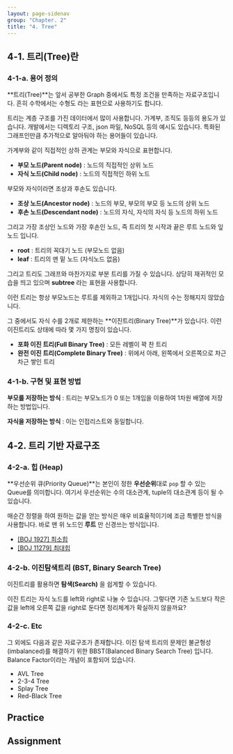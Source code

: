 ```yaml
---
layout: page-sidenav
group: "Chapter. 2"
title: "4. Tree"
---
```


## 4-1. 트리(Tree)란

### 4-1-a. 용어 정의

**트리(Tree)**는 앞서 공부한 Graph 중에서도 특정 조건을 만족하는 자료구조입니다.
흔히 수학에서는 수형도 라는 표현으로 사용하기도 합니다.

트리는 계층 구조를 가진 데이터에서 많이 사용합니다. 가계부, 조직도 등등의 용도가 있습니다. 개발에서는 디렉토리 구조, json 파일, NoSQL 등의 예시도 있습니다.
특화된 그래프인만큼 추가적으로 알아둬야 하는 용어들이 있습니다.

가계부와 같이 직접적인 상하 관계는 부모와 자식으로 표현합니다.

- **부모 노드(Parent node)** : 노드의 직접적인 상위 노드
- **자식 노드(Child node)** : 노드의 직접적인 하위 노드  

부모와 자식이라면 조상과 후손도 있습니다.

- **조상 노드(Ancestor node)** : 노드의 부모, 부모의 부모 등 노드의 상위 노드
- **후손 노드(Descendant node)** : 노드의 자식, 자식의 자식 등 노드의 하위 노드

그리고 가장 조상인 노드와 가장 후손인 노드, 즉 트리의 첫 시작과 끝은 루트 노드와 잎노드 입니다.

- **root** : 트리의 꼭대기 노드 (부모노드 없음)
- **leaf** : 트리의 맨 밑 노드 (자식노드 없음)

그리고 트리도 그래프와 마찬가지로 부분 트리를 가질 수 있습니다. 상당히 재귀적인 모습을 띄고 있으며 **subtree** 라는 표현을 사용합니다.

이런 트리는 항상 부모노드는 루트를 제외하고 1개입니다. 자식의 수는 정해지지 않았습니다.

그 중에서도 자식 수를 2개로 제한하는 **이진트리(Binary Tree)**가 있습니다.
이런 이진트리도 상태에 따라 몇 가지 명칭이 있습니다.

- **포화 이진 트리(Full Binary Tree)** : 모든 레벨이 꽉 찬 트리
- **완전 이진 트리(Complete Binary Tree)** : 위에서 아래, 왼쪽에서 오른쪽으로 차근차근 쌓인 트리

### 4-1-b. 구현 및 표현 방법

**부모를 저장하는 방식** : 트리는 부모노드가 0 또는 1개임을 이용하여 1차원 배열에 저장하는 방법입니다.

**자식을 저장하는 방식** : 이는 인접리스트와 동일합니다. 

## 4-2. 트리 기반 자료구조

### 4-2-a. 힙 (Heap)

**우선순위 큐(Priority Queue)**는 본인이 정한 **우선순위**대로 `pop` 할 수 있는 Queue를 의미합니다.
여기서 우선순위는 수의 대소관계, tuple의 대소관계 등이 될 수 있습니다.

매순간 정렬을 하여 원하는 값을 얻는 방식은 매우 비효율적이기에 조금 특별한 방식을 사용합니다.
바로 맨 위 노드인 **루트** 만 신경쓰는 방식입니다.

- [[BOJ 1927] 최소힙](https://www.acmicpc.net/problem/1927)
- [[BOJ 11279] 최대힙](https://www.acmicpc.net/problem/1927)

### 4-2-b. 이진탐색트리 (BST, Binary Search Tree)

이진트리를 활용하면 **탐색(Search)** 을 쉽게할 수 있습니다.

이진 트리는 자식 노드를 left와 right로 나눌 수 있습니다.
그렇다면 기존 노드보다 작은 값을 left에 오른쪽 값을 right로 둔다면 정리체계가 확실하지 않을까요?

### 4-2-c. Etc

그 외에도 다음과 같은 자료구조가 존재합니다.
이진 탐색 트리의 문제인 불균형성(imbalanced)를 해결하기 위한 BBST(Balanced Binary Search Tree) 입니다.
Balance Factor이라는 개념이 포함되어 있습니다.

- AVL Tree 
- 2-3-4 Tree
- Splay Tree
- Red-Black Tree

## Practice

## Assignment